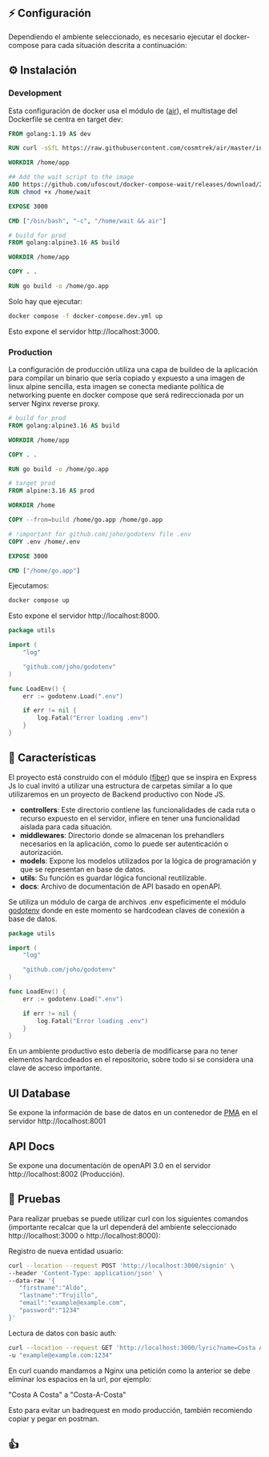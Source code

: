 ## ⚡️ Configuración 


Dependiendo el ambiente seleccionado, es necesario ejecutar el docker-compose para cada situación descrita a continuación:

## ⚙️ Instalación

### <strong>Development </strong>

Esta configuración de docker usa el módulo de ([air](https://github.com/cosmtrek/air)), el multistage del Dockerfile se centra en target dev:


```Dockerfile
FROM golang:1.19 AS dev

RUN curl -sSfL https://raw.githubusercontent.com/cosmtrek/air/master/install.sh | sh -s -- -b $(go env GOPATH)/bin

WORKDIR /home/app

## Add the wait script to the image
ADD https://github.com/ufoscout/docker-compose-wait/releases/download/2.9.0/wait /home/wait
RUN chmod +x /home/wait

EXPOSE 3000

CMD ["/bin/bash", "-c", "/home/wait && air"]

# build for prod
FROM golang:alpine3.16 AS build

WORKDIR /home/app

COPY . .

RUN go build -o /home/go.app
```

Solo hay que ejecutar:


```bash
docker compose -f docker-compose.dev.yml up
```

Esto expone el servidor http://localhost:3000.

### <strong>Production</strong>

La configuración de producción utiliza una capa de buildeo de la aplicación para compilar un binario que sería copiado y expuesto a una imagen de linux alpine sencilla, esta imagen se conecta mediante política de networking puente en docker compose que será redireccionada por un server Nginx reverse proxy.


```Dockerfile
# build for prod
FROM golang:alpine3.16 AS build

WORKDIR /home/app

COPY . .

RUN go build -o /home/go.app

# target prod
FROM alpine:3.16 AS prod

WORKDIR /home

COPY --from=build /home/go.app /home/go.app

# !important for github.com/joho/godotenv file .env
COPY .env /home/.env

EXPOSE 3000

CMD ["/home/go.app"]
```

Ejecutamos:

```bash
docker compose up 
```

Esto expone el servidor http://localhost:8000.

```go
package utils

import (
	"log"

	"github.com/joho/godotenv"
)

func LoadEnv() {
	err := godotenv.Load(".env")

	if err != nil {
		log.Fatal("Error loading .env")
	}
}

```

## 🤖 Características 

El proyecto está construido con el módulo ([fiber](https://github.com/gofiber/fiber)) que se inspira en Express Js lo cual invitó a utilizar una estructura de carpetas similar a lo que utilizaremos en un proyecto de Backend productivo con Node JS. 

* <strong>controllers</strong>: Este directorio contiene las funcionalidades de cada ruta o recurso expuesto en el servidor, infiere en tener una funcionalidad aislada para cada situación.
* <strong>middlewares</strong>: Directorio donde se almacenan los prehandlers necesarios en la aplicación, como lo puede ser autenticación o autorización.
* <strong>models</strong>: Expone los modelos utilizados por la lógica de programación y que se representan en base de datos.
* <strong>utils</strong>: Su función es guardar lógica funcional reutilizable.
* <strong>docs</strong>: Archivo de documentación de API basado en openAPI.

Se utiliza un módulo de carga de archivos .env espeficimente el módulo [godotenv](https://github.com/joho/godotenv) donde en este momento se hardcodean claves de conexión a base de datos.


```go
package utils

import (
	"log"

	"github.com/joho/godotenv"
)

func LoadEnv() {
	err := godotenv.Load(".env")

	if err != nil {
		log.Fatal("Error loading .env")
	}
}

```

En un ambiente productivo esto debería de modificarse para no tener elementos hardcodeados en el repositorio, sobre todo si se considera una clave de acceso importante.


## UI Database

Se expone la información de base de datos en un contenedor de [PMA](https://hub.docker.com/r/phpmyadmin/phpmyadmin/) en el servidor http://localhost:8001


## API Docs

Se expone una documentación de openAPI 3.0 en el servidor http://localhost:8002 (Producción).

## 🎯 Pruebas

Para realizar pruebas se puede utilizar curl con los siguientes comandos (importante recalcar que la url dependerá del ambiente seleccionado http://localhost:3000 o http://localhost:8000): 

Registro de nueva entidad usuario:

```bash
curl --location --request POST 'http://localhost:3000/signin' \
--header 'Content-Type: application/json' \
--data-raw '{
   "firstname":"Aldo",
   "lastname":"Trujillo",
   "email":"example@example.com",
   "password":"1234"
}'
```

Lectura de datos con basic auth:

```bash
curl --location --request GET 'http://localhost:3000/lyric?name=Costa A Costa&artist=El de La Guitarra&album=Con los Pies en La Tierra y la Mirada en el Cielo' \
-u "example@example.com:1234"
```

En curl cuando mandamos a Nginx una petición como la anterior se debe eliminar los espacios en la url, por ejemplo: 

"Costa A Costa" a "Costa-A-Costa"

Esto para evitar un badrequest en modo producción, también recomiendo copiar y pegar en postman.

## 👍 